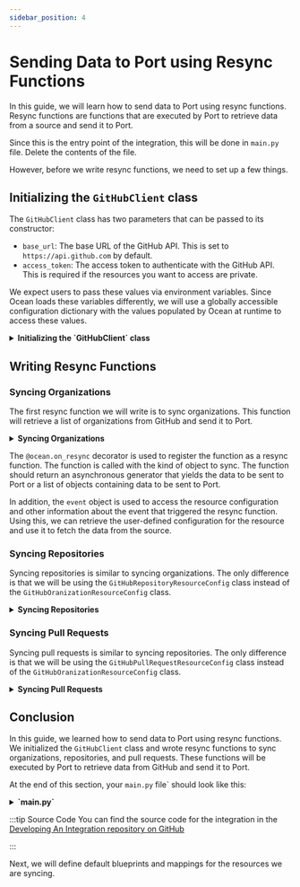 ```yaml
---
sidebar_position: 4
---
```


# Sending Data to Port using Resync Functions

In this guide, we will learn how to send data to Port using resync functions. Resync functions are functions that are executed by Port to retrieve data from a source and send it to Port.

Since this is the entry point of the integration, this will be done in `main.py` file. Delete the contents of the file.

However, before we write resync functions, we need to set up a few things.


## Initializing the `GitHubClient` class
The `GitHubClient` class has two parameters that can be passed to its constructor:

- `base_url`: The base URL of the GitHub API. This is set to `https://api.github.com` by default.
- `access_token`: The access token to authenticate with the GitHub API. This is required if the resources you want to access are private.

We expect users to pass these values via environment variables. Since Ocean loads these variables differently, we will use a globally accessible configuration dictionary with the values  populated by Ocean at runtime to access these values.



<details>

<summary><b>Initializing the `GitHubClient` class</b></summary>

```python showLineNumbers
// highlight-start
from port_ocean.context.ocean import ocean

from client import GitHubClient


def initialize_github_client() -> GitHubClient:
    return GitHubClient(
        base_url=ocean.integration_config.get("base_url", "https://api.github.com"),
        access_token=ocean.integration_config.get("access_token"),
    )

// highlight-end

```

</details>


## Writing Resync Functions
### Syncing Organizations
The first resync function we will write is to sync organizations. This function will retrieve a list of organizations from GitHub and send it to Port.

<details>

<summary><b>Syncing Organizations</b></summary>

```python showLineNumbers
// highlight-start
from typing import cast

from loguru import logger
from port_ocean.context.event import event
// highlight-end
from port_ocean.context.ocean import ocean
// highlight-next-line
from port_ocean.core.ocean_types import ASYNC_GENERATOR_RESYNC_TYPE

from client import GitHubClient
// highlight-start
from integration import (
    ObjectKind,
    GitHubOranizationResourceConfig,
)
// highlight-end



@ocean.on_resync(ObjectKind.ORGANIZATION)
async def get_organizations(
    kind: str
) -> ASYNC_GENERATOR_RESYNC_TYPE:
    client = initialize_github_client()
    selector = cast(GitHubOranizationResourceConfig, event.resource_config).selector
    logger.info(f"Retrieving organizations: {selector.organizations}")
    organizations = await client.get_organizations(selector.organizations)
    logger.info(f"Retrieved organization batch of size: {len(organizations)}")
    yield organizations

```

</details>

The `@ocean.on_resync` decorator is used to register the function as a resync function. The function is called with the kind of object to sync. The function should return an asynchronous generator that yields the data to be sent to Port or a list of objects containing data to be sent to Port.

In addition, the `event` object is used to access the resource configuration and other information about the event that triggered the resync function. Using this, we can retrieve the user-defined configuration for the resource and use it to fetch the data from the source.

### Syncing Repositories
Syncing repositories is similar to syncing organizations. The only difference is that we will be using the `GitHubRepositoryResourceConfig` class instead of the `GitHubOranizationResourceConfig` class.

<details>

<summary><b>Syncing Repositories</b></summary>

```python showLineNumbers
# rest of the imports
from integration import (
    ObjectKind,
    GitHubOranizationResourceConfig,
// highlight-next-line
    GitHubRepositoryResourceConfig,
)


# rest of the code


// highlight-start
@ocean.on_resync(ObjectKind.REPOSITORY)
async def get_repositories(
    kind: str
) -> ASYNC_GENERATOR_RESYNC_TYPE:
    client = initialize_github_client()
    selector = cast(GitHubRepositoryResourceConfig, event.resource_config).selector
    logger.info(f"Retrieving {selector.type} repositories for organizations: {selector.organizations}")
    async for repositories in client.get_repositories(
        selector.organizations,
        selector.type
    ):
        logger.info(f"Retrieved repository batch of size: {len(repositories)}")
        yield repositories

// highlight-end

```

</details>

### Syncing Pull Requests
Syncing pull requests is similar to syncing repositories. The only difference is that we will be using the `GitHubPullRequestResourceConfig` class instead of the `GitHubOranizationResourceConfig` class.


<details>

<summary><b>Syncing Pull Requests</b></summary>

```python showLineNumbers
# rest of the imports
from integration import (
    ObjectKind,
    GitHubOranizationResourceConfig,
    GitHubRepositoryResourceConfig,
// highlight-next-line
    GitHubPullRequestResourceConfig,
)


# rest of the code

@ocean.on_resync(ObjectKind.PULL_REQUEST)
async def get_pull_requests(
    kind: str
) -> ASYNC_GENERATOR_RESYNC_TYPE:
    client = initialize_github_client()
    selector = cast(GitHubPullRequestResourceConfig, event.resource_config).selector
    logger.info(f"Retrieving {selector.state} pull requests for organizations: {selector.organizations}")
    async for pull_requests in client.get_pull_requests(
        selector.organizations,
        selector.type,
        selector.state
    ):
        logger.info(f"Retrieved pull request batch of size: {len(pull_requests)}")
        yield pull_requests

```

</details>


## Conclusion
In this guide, we learned how to send data to Port using resync functions. We initialized the `GitHubClient` class and wrote resync functions to sync organizations, repositories, and pull requests. These functions will be executed by Port to retrieve data from GitHub and send it to Port.

At the end of this section, your `main.py` file` should look like this:

<details>

<summary><b>`main.py`</b></summary>

```python showLineNumbers
from typing import cast

from loguru import logger
from port_ocean.context.event import event
from port_ocean.context.ocean import ocean
from port_ocean.core.ocean_types import ASYNC_GENERATOR_RESYNC_TYPE

from client import GitHubClient
from integration import (
    GitHubOranizationResourceConfig,
    GitHubPullRequestResourceConfig,
    GitHubRepositoryResourceConfig,
    ObjectKind,
)


def initialize_github_client() -> GitHubClient:
    return GitHubClient(
        base_url=ocean.integration_config.get("base_url", "https://api.github.com"),
        access_token=ocean.integration_config.get("access_token"),
    )


@ocean.on_resync(ObjectKind.ORGANIZATION)
async def get_organizations(kind: str) -> ASYNC_GENERATOR_RESYNC_TYPE:
    client = initialize_github_client()
    selector = cast(GitHubOranizationResourceConfig, event.resource_config).selector
    logger.info(f"Retrieving organizations: {selector.organizations}")
    organizations = await client.get_organizations(selector.organizations)
    logger.info(f"Retrieved organization batch of size: {len(organizations)}")
    yield organizations


@ocean.on_resync(ObjectKind.REPOSITORY)
async def get_repositories(kind: str) -> ASYNC_GENERATOR_RESYNC_TYPE:
    client = initialize_github_client()
    selector = cast(GitHubRepositoryResourceConfig, event.resource_config).selector
    logger.info(
        f"Retrieving {selector.type} repositories for organizations: {selector.organizations}"
    )
    async for repositories in client.get_repositories(
        selector.organizations, selector.type
    ):
        logger.info(f"Retrieved repository batch of size: {len(repositories)}")
        yield repositories


@ocean.on_resync(ObjectKind.PULL_REQUEST)
async def get_pull_requests(kind: str) -> ASYNC_GENERATOR_RESYNC_TYPE:
    client = initialize_github_client()
    selector = cast(GitHubPullRequestResourceConfig, event.resource_config).selector
    logger.info(
        f"Retrieving {selector.state} pull requests for organizations: {selector.organizations}"
    )
    async for pull_requests in client.get_pull_requests(
        selector.organizations, selector.type, selector.state
    ):
        logger.info(f"Retrieved pull request batch of size: {len(pull_requests)}")
        yield pull_requests

```

</details>

:::tip Source Code
You can find the source code for the integration in the [Developing An Integration repository on GitHub](https://github.com/port-labs/developing-an-integration)

:::

Next, we will define default blueprints and mappings for the resources we are syncing.
